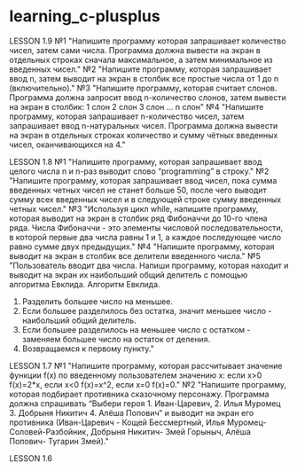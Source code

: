 # learning_c-plusplus

LESSON 1.9
№1 "Напишите программу которая запрашивает количество чисел, затем сами числа. Программа должна вывести на экран в отдельных строках сначала максимальное, а затем минимальное из введенных чисел."
№2 "Напишите программу, которая запрашивает ввод n, затем выводит на экран в столбик все простые числа от 1 до n (включительно)."
№3 "Напишите программу, которая считает слонов. Программа должна запросит ввод n-количество слонов, затем вывести на экран в столбик:
1 слон
2 слон
3 слон
…
n слон"
№4 "Напишите программу, которая запрашивает n-количество чисел, затем запрашивает ввод n-натуральных чисел.
Программа должна вывести на экран в отдельных строках количество и сумму чётных введенных чисел, оканчивающихся на 4."

LESSON 1.8
№1 "Напишите программу, которая запрашивает ввод целого числа n и n-раз выводит слово “programming” в строку."
№2 "Напишите программу, которая запрашивает ввод чисел, пока сумма введенных четных чисел не станет больше 50, после чего выводит сумму всех введенных чисел и в следующей строке сумму введенных четных чисел."
№3 "Используя цикл while, напишите программу, которая выводит на экран в столбик ряд Фибоначчи до 10-го члена ряда.
Числа Фибоначчи - это элементы числовой последовательности, в которой первые два числа равны 1 и 1, а каждое последующее число равно сумме двух предыдущих."
№4 "Напишите программу, которая выводит на экран в столбик все делители введенного числа."
№5 "Пользователь вводит два числа. Напиши программу, которая находит и выводит
на экран их наибольший общий делитель с помощью алгоритма Евклида.
Алгоритм Евклида.
1) Разделить большее число на меньшее.
2) Если большее разделилось без остатка, значит меньшее число - наибольший общий делитель.
3) Если большее разделилось на меньшее число с остатком - заменяем большее число на остаток от деления.
4) Возвращаемся к первому пункту."

LESSON 1.7
№1 "Напишите программу, которая рассчитывает значение функции f(x) по введенному пользователем значению x: если x>0 f(x)=2*x, если x<0 f(x)=x^2, если x=0 f(x)=0."
№2 "Напишите программу, которая подбирает противника сказочному персонажу. Программа должна спрашивать “Выбери героя 1. Иван-Царевич, 2. Илья Муромец 3. Добрыня Никитич 4. Алёша Попович” и выводит на экран его противника (Иван-Царевич - Кощей Бессмертный, Илья Муромец- Соловей-Разбойник, Добрыня Никитич- Змей Горыныч, Алёша Попович- Тугарин Змей)."

LESSON 1.6
